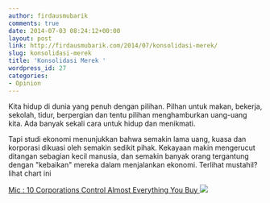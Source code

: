 ```yaml
---
author: firdausmubarik
comments: true
date: 2014-07-03 08:24:12+00:00
layout: post
link: http://firdausmubarik.com/2014/07/konsolidasi-merek/
slug: konsolidasi-merek
title: 'Konsolidasi Merek '
wordpress_id: 27
categories:
- Opinion
---
```


Kita hidup di dunia yang penuh dengan pilihan. Pilhan untuk makan, bekerja, sekolah, tidur, berpergian dan tentu pilihan menghamburkan uang-uang kita. Ada banyak sekali cara untuk hidup dan menikmati.

Tapi studi ekonomi menunjukkan bahwa semakin lama uang, kuasa dan korporasi dikuasi oleh semakin sedikit pihak. Kekayaan makin mengerucut ditangan sebagian kecil manusia, dan semakin banyak orang tergantung dengan "kebaikan" mereka dalam menjalankan ekonomi. Terlihat mustahil? lihat chart ini

[Mic : 10 Corporations Control Almost Everything You Buy ](http://mic.com/articles/71255/10-corporations-control-almost-everything-you-buy-this-chart-shows-how)[![](http://media2.mic.com/1c63c0e4c3e0a2d4dd93d2f64dddf848.jpg)](http://mic.com/articles/71255/10-corporations-control-almost-everything-you-buy-this-chart-shows-how)
